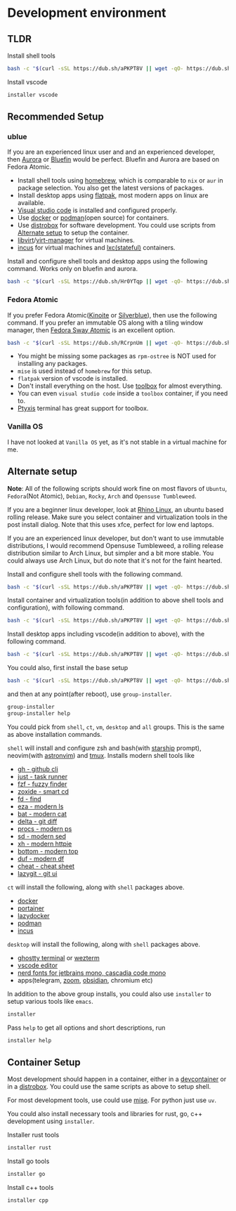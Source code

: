 # Development environment

## TLDR

Install shell tools

```bash
bash -c "$(curl -sSL https://dub.sh/aPKPT8V || wget -qO- https://dub.sh/aPKPT8V)" -- shell
```

Install vscode

```bash
installer vscode
```

## Recommended Setup

### ublue

If you are an experienced linux user and and an experienced developer, then [Aurora](https://getaurora.dev/en) or [Bluefin](https://projectbluefin.io) would be perfect. Bluefin and Aurora are based on Fedora Atomic.

  - Install shell tools using [homebrew](https://brew.sh), which is comparable to `nix` or `aur` in package selection. You also get the latest versions of packages.
  - Install desktop apps using [flatpak](https://flathub.org), most modern apps on linux are available.
  - [Visual studio code](https://code.visualstudio.com) is installed and configured properly.
  - Use [docker](https://docker.com) or [podman](https://podman.io)(open source) for containers.
  - Use [distrobox](https://distrobox.it) for software development. You could use scripts from [Alternate setup](#alternate-setup) to setup the container.
  - [libvirt](https://libvirt.org)/[virt-manager](https://virt-manager.org) for virtual machines.
  - [incus](https://linuxcontainers.org/incus) for virtual machines and [lxc(stateful)](https://linuxcontainers.org/lxc) containers.

Install and configure shell tools and desktop apps using the following command. Works only on bluefin and aurora.

```bash
bash -c "$(curl -sSL https://dub.sh/Hr0YTqp || wget -qO- https://dub.sh/Hr0YTqp)"
```


### Fedora Atomic

If you prefer Fedora Atomic([Kinoite](https://fedoraproject.org/atomic-desktops/kinoite) or [Silverblue](https://fedoraproject.org/atomic-desktops/kinoite)), then use the following command. If you prefer an immutable OS along with a tiling window manager, then [Fedora Sway Atomic](https://fedoraproject.org/atomic-desktops/sway) is an excellent option.

```bash
bash -c "$(curl -sSL https://dub.sh/RCrpnUm || wget -qO- https://dub.sh/RCrpnUm)"
```

  - You might be missing some packages as `rpm-ostree` is NOT used for installing any packages.
  - `mise` is used instead of `homebrew` for this setup.
  - `flatpak` version of vscode is installed.
  - Don't install everything on the host. Use [toolbox](https://docs.fedoraproject.org/en-US/fedora-silverblue/toolbox) for almost everything.
  - You can even `visual studio code` inside a `toolbox` container, if you need to.
  - [Ptyxis](https://gitlab.gnome.org/chergert/ptyxis) terminal has great support for toolbox.

### Vanilla OS

I have not looked at `Vanilla OS` yet, as it's not stable in a virtual machine for me.


## Alternate setup

**Note**: All of the following scripts should work fine on most flavors of `Ubuntu`, `Fedora`(Not Atomic), `Debian`, `Rocky`, `Arch` and `Opensuse Tumbleweed`.

If you are a beginner linux developer, look at [Rhino Linux](https://rhinolinux.org), an ubuntu based rolling release. Make sure you select container and virtualization tools in the post install dialog. Note that this uses xfce, perfect for low end laptops.

If you are an experienced linux developer, but don't want to use immutable distributions, I would recommend Opensuse Tumbleweed, a rolling release distribution similar to Arch Linux, but simpler and a bit more stable. You could always use Arch Linux, but do note that it's not for the faint hearted.

Install and configure shell tools with the following command.

```bash
bash -c "$(curl -sSL https://dub.sh/aPKPT8V || wget -qO- https://dub.sh/aPKPT8V)" -- shell
```
Install container and virtualization tools(in addition to above shell tools and configuration), with following command.

```bash
bash -c "$(curl -sSL https://dub.sh/aPKPT8V || wget -qO- https://dub.sh/aPKPT8V)" -- vm
```
Install desktop apps including vscode(in addition to above), with the following command.

```bash
bash -c "$(curl -sSL https://dub.sh/aPKPT8V || wget -qO- https://dub.sh/aPKPT8V)" -- desktop
```

You could also, first install the base setup

```bash
bash -c "$(curl -sSL https://dub.sh/aPKPT8V || wget -qO- https://dub.sh/aPKPT8V)"
```

and then at any point(after reboot), use `group-installer`.

```bash
group-installer
group-installer help
```

You could pick from `shell`, `ct`, `vm`, `desktop` and `all` groups. This is the same as above installation commands.

`shell` will install and configure zsh and bash(with [starship](https://starship.rs) prompt), neovim(with [astronvim](https://astronvim.com)) and [tmux](https://github.com/tmux/tmux/wiki). Installs modern shell tools like

- [gh - github cli](https://cli.github.com)
- [just - task runner](https://github.com/casey/just)
- [fzf - fuzzy finder](https://github.com/junegunn/fzf)
- [zoxide - smart cd](https://github.com/ajeetdsouza/zoxide)
- [fd - find](https://github.com/sharkdp/fd)
- [eza - modern ls](https://github.com/eza-community/eza)
- [bat - modern cat](https://github.com/sharkdp/bat)
- [delta - git diff](https://github.com/dandavison/delta)
- [procs - modern ps](https://github.com/dalance/procs)
- [sd - modern sed](https://github.com/chmln/sd)
- [xh - modern httpie](https://github.com/ducaale/xh)
- [bottom - modern top](https://github.com/ClementTsang/bottom)
- [duf - modern df](https://github.com/muesli/duf)
- [cheat - cheat sheet](https://github.com/cheat/cheat)
- [lazygit - git ui](https://github.com/jesseduffield/lazygit)

`ct` will install the following, along with `shell` packages above.

- [docker](https://docker.com)
- [portainer](https://portainer.io)
- [lazydocker](https://github.com/jesseduffield/lazydocker)
- [podman](https://podman.io)
- [incus](https://linuxcontainers.org/incus)

`desktop` will install the following, along with `shell` packages above.

- [ghostty terminal](https://github.com/pgdev92/ghostty) or [wezterm](https://wezfurlong.org/wezterm)
- [vscode editor](https://code.visualstudio.com)
- [nerd fonts for jetbrains mono, cascadia code mono](https://github.com/ryanoasis/nerd-fonts)
- apps(telegram, [zoom](https://zoom.us), [obsidian](https://obsidian.md), chromium etc)

In addition to the above group installs, you could also use `installer` to setup various tools like `emacs`.

```bash
installer
```

Pass `help` to get all options and short descriptions, run

```bash
installer help
```

## Container Setup

Most development should happen in a container, either in a [devcontainer](https://code.visualstudio.com/docs/devcontainers/containers) or in a [distrobox](https://github.com/89luca89/distrobox). You could use the same scripts as above to setup shell.

For most development tools, use could use [mise](https://mise.dev). For python just use `uv`.

You could also install necessary tools and libraries for rust, go, c++ development using `installer`.

Installer rust tools

```bash
installer rust
```

Install go tools

```bash
installer go
```

Install c++ tools

```bash
installer cpp
```
